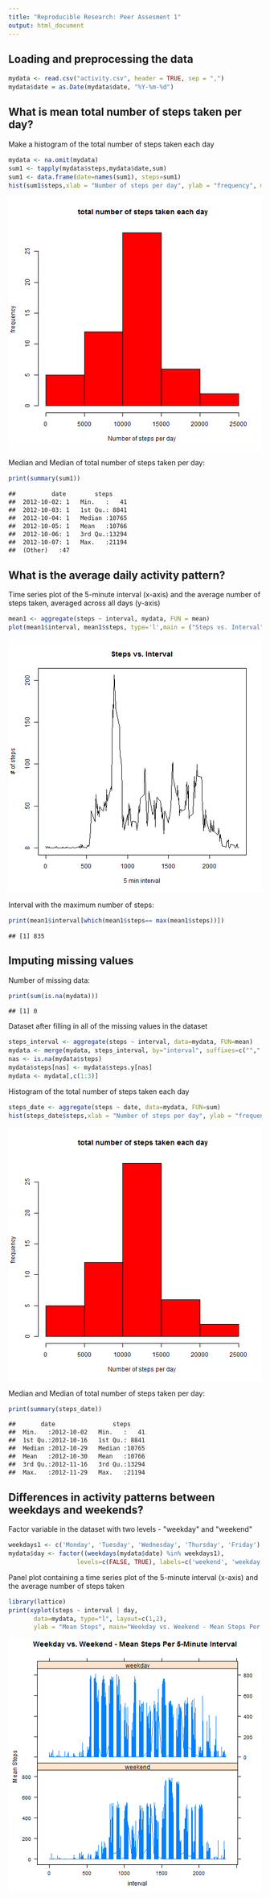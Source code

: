 ```yaml
---
title: "Reproducible Research: Peer Assesment 1"
output: html_document
---
```

## Loading and preprocessing the data

```r
mydata <- read.csv("activity.csv", header = TRUE, sep = ",")
mydata$date = as.Date(mydata$date, "%Y-%m-%d")
```

## What is mean total number of steps taken per day?

Make a histogram of the total number of steps taken each day


```r
mydata <- na.omit(mydata)
sum1 <- tapply(mydata$steps,mydata$date,sum)
sum1 <- data.frame(date=names(sum1), steps=sum1)
hist(sum1$steps,xlab = "Number of steps per day", ylab = "frequency", main = " total number of steps taken each day",col ="red")
```

![plot of chunk unnamed-chunk-2](figure/unnamed-chunk-2-1.png) 

Median and Median of total number of steps taken per day:


```r
print(summary(sum1))
```

```
##          date        steps      
##  2012-10-02: 1   Min.   :   41  
##  2012-10-03: 1   1st Qu.: 8841  
##  2012-10-04: 1   Median :10765  
##  2012-10-05: 1   Mean   :10766  
##  2012-10-06: 1   3rd Qu.:13294  
##  2012-10-07: 1   Max.   :21194  
##  (Other)   :47
```

## What is the average daily activity pattern?

Time series plot of the 5-minute interval (x-axis) and the average number of steps taken, averaged across all days (y-axis)


```r
mean1 <- aggregate(steps ~ interval, mydata, FUN = mean)
plot(mean1$interval, mean1$steps, type='l',main = ("Steps vs. Interval"), ylab = "# of steps", xlab = "5 min interval")
```

![plot of chunk unnamed-chunk-4](figure/unnamed-chunk-4-1.png) 

Interval with the maximum number of steps:

```r
print(mean1$interval[which(mean1$steps== max(mean1$steps))])
```

```
## [1] 835
```

## Imputing missing values

Number of missing data:

```r
print(sum(is.na(mydata)))
```

```
## [1] 0
```

Dataset after filling in all of the missing values in the dataset

```r
steps_interval <- aggregate(steps ~ interval, data=mydata, FUN=mean)
mydata <- merge(mydata, steps_interval, by="interval", suffixes=c("",".y"))
nas <- is.na(mydata$steps)
mydata$steps[nas] <- mydata$steps.y[nas]
mydata <- mydata[,c(1:3)]
```

Histogram of the total number of steps taken each day

```r
steps_date <- aggregate(steps ~ date, data=mydata, FUN=sum)
hist(steps_date$steps,xlab = "Number of steps per day", ylab = "frequency", main = " total number of steps taken each day",col ="red")
```

![plot of chunk unnamed-chunk-8](figure/unnamed-chunk-8-1.png) 

Median and Median of total number of steps taken per day:

```r
print(summary(steps_date))
```

```
##       date                steps      
##  Min.   :2012-10-02   Min.   :   41  
##  1st Qu.:2012-10-16   1st Qu.: 8841  
##  Median :2012-10-29   Median :10765  
##  Mean   :2012-10-30   Mean   :10766  
##  3rd Qu.:2012-11-16   3rd Qu.:13294  
##  Max.   :2012-11-29   Max.   :21194
```

## Differences in activity patterns between weekdays and weekends?

Factor variable in the dataset with two levels - "weekday" and "weekend"

```r
weekdays1 <- c('Monday', 'Tuesday', 'Wednesday', 'Thursday', 'Friday')
mydata$day <- factor((weekdays(mydata$date) %in% weekdays1), 
                   levels=c(FALSE, TRUE), labels=c('weekend', 'weekday'))
```

Panel plot containing a time series plot of the 5-minute interval (x-axis) and the average number of steps taken


```r
library(lattice)
print(xyplot(steps ~ interval | day, 
       data=mydata, type="l", layout=c(1,2),
       ylab = "Mean Steps", main="Weekday vs. Weekend - Mean Steps Per 5-Minute Interval"))
```

![plot of chunk unnamed-chunk-11](figure/unnamed-chunk-11-1.png) 
